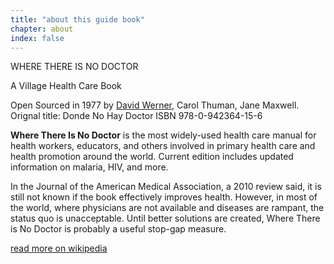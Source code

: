 ```yaml
---
title: "about this guide book"
chapter: about
index: false
---
```


WHERE THERE IS NO DOCTOR

A Village Health Care Book

Open Sourced in 1977 by [David Werner](https://en.wikipedia.org/wiki/David_Werner), Carol Thuman, Jane Maxwell. Orignal title: Donde No Hay Doctor ISBN 978-0-942364-15-6


**Where There Is No Doctor** is the most widely-used health care manual for health workers, educators, and others involved in primary health care and health promotion around the world. Current edition includes updated information on malaria, HIV, and more.

In the Journal of the American Medical Association, a 2010 review said, it is still not known if the book effectively improves health. However, in most of the world, where physicians are not available and diseases are rampant, the status quo is unacceptable. Until better solutions are created, Where There is No Doctor is probably a useful stop-gap measure.

[read more on wikipedia](https://en.wikipedia.org/wiki/Where_There_Is_No_Doctor)
